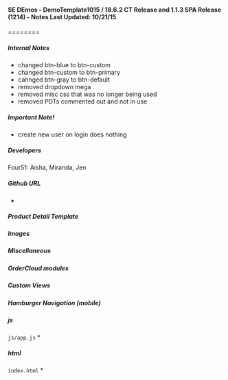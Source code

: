 #### SE DEmos - DemoTemplate1015  / 18.6.2 CT Release and 1.1.3 SPA Release  (1214) - Notes Last Updated: 10/21/15 
======== 


##### Internal Notes
* changed btn-blue to btn-custom
* changed btn-custom to btn-primary
* cahnged btn-gray to btn-default 
* removed dropdown mega 
* removed misc css that was no longer being used
* removed PDTs commented out and not in use

##### Important Note! 
* create new user on login does nothing



##### Developers
Four51: Aisha, Miranda, Jen

##### Github URL
* 

##### Product Detail Template 


##### Images


##### Miscellaneous


##### OrderCloud modules


##### Custom Views


##### Hamburger Navigation (mobile)


##### js
`js/app.js` 
* 



##### html
`index.html`
* 



